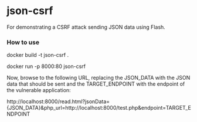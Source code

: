 # json-csrf
For demonstrating a CSRF attack sending JSON data using Flash. 

### How to use

docker build -t json-csrf . 

docker run -p 8000:80 json-csrf 

Now, browse to the following URL, replacing the JSON_DATA with the JSON data that should be sent and the TARGET_ENDPOINT with the endpoint of the vulnerable application:

http://localhost:8000/read.html?jsonData={JSON_DATA}&php_url=http://localhost:8000/test.php&endpoint=TARGET_ENDPOINT
